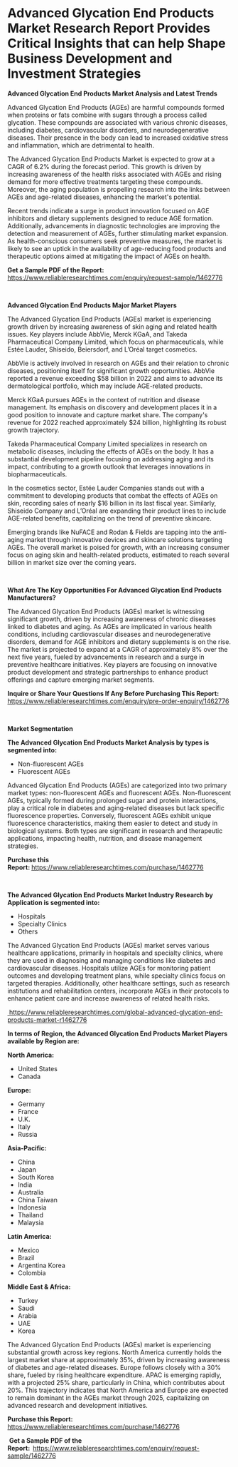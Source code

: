 <p><h1>Advanced Glycation End Products Market Research Report Provides Critical Insights that can help Shape Business Development and Investment Strategies</h1></p><p><strong>Advanced Glycation End Products Market Analysis and Latest Trends</strong></p>
<p><p>Advanced Glycation End Products (AGEs) are harmful compounds formed when proteins or fats combine with sugars through a process called glycation. These compounds are associated with various chronic diseases, including diabetes, cardiovascular disorders, and neurodegenerative diseases. Their presence in the body can lead to increased oxidative stress and inflammation, which are detrimental to health.</p><p>The Advanced Glycation End Products Market is expected to grow at a CAGR of 6.2% during the forecast period. This growth is driven by increasing awareness of the health risks associated with AGEs and rising demand for more effective treatments targeting these compounds. Moreover, the aging population is propelling research into the links between AGEs and age-related diseases, enhancing the market's potential.</p><p>Recent trends indicate a surge in product innovation focused on AGE inhibitors and dietary supplements designed to reduce AGE formation. Additionally, advancements in diagnostic technologies are improving the detection and measurement of AGEs, further stimulating market expansion. As health-conscious consumers seek preventive measures, the market is likely to see an uptick in the availability of age-reducing food products and therapeutic options aimed at mitigating the impact of AGEs on health.</p></p>
<p><strong>Get a Sample PDF of the Report:&nbsp;</strong> <a href="https://www.reliableresearchtimes.com/enquiry/request-sample/1462776?utm_campaign=3128&utm_medium=2&utm_source=Github&utm_content=ia&utm_term=12042025&utm_id=advanced-glycation-end-products">https://www.reliableresearchtimes.com/enquiry/request-sample/1462776</a></p>
<p>&nbsp;</p>
<p><strong>Advanced Glycation End Products Major Market Players</strong></p>
<p><p>The Advanced Glycation End Products (AGEs) market is experiencing growth driven by increasing awareness of skin aging and related health issues. Key players include AbbVie, Merck KGaA, and Takeda Pharmaceutical Company Limited, which focus on pharmaceuticals, while Estée Lauder, Shiseido, Beiersdorf, and L’Oréal target cosmetics.</p><p>AbbVie is actively involved in research on AGEs and their relation to chronic diseases, positioning itself for significant growth opportunities. AbbVie reported a revenue exceeding $58 billion in 2022 and aims to advance its dermatological portfolio, which may include AGE-related products.</p><p>Merck KGaA pursues AGEs in the context of nutrition and disease management. Its emphasis on discovery and development places it in a good position to innovate and capture market share. The company's revenue for 2022 reached approximately $24 billion, highlighting its robust growth trajectory.</p><p>Takeda Pharmaceutical Company Limited specializes in research on metabolic diseases, including the effects of AGEs on the body. It has a substantial development pipeline focusing on addressing aging and its impact, contributing to a growth outlook that leverages innovations in biopharmaceuticals.</p><p>In the cosmetics sector, Estée Lauder Companies stands out with a commitment to developing products that combat the effects of AGEs on skin, recording sales of nearly $16 billion in its last fiscal year. Similarly, Shiseido Company and L’Oréal are expanding their product lines to include AGE-related benefits, capitalizing on the trend of preventive skincare.</p><p>Emerging brands like NuFACE and Rodan & Fields are tapping into the anti-aging market through innovative devices and skincare solutions targeting AGEs. The overall market is poised for growth, with an increasing consumer focus on aging skin and health-related products, estimated to reach several billion in market size over the coming years.</p></p>
<p>&nbsp;</p>
<p><strong>What Are The Key Opportunities For Advanced Glycation End Products Manufacturers?</strong></p>
<p><p>The Advanced Glycation End Products (AGEs) market is witnessing significant growth, driven by increasing awareness of chronic diseases linked to diabetes and aging. As AGEs are implicated in various health conditions, including cardiovascular diseases and neurodegenerative disorders, demand for AGE inhibitors and dietary supplements is on the rise. The market is projected to expand at a CAGR of approximately 8% over the next five years, fueled by advancements in research and a surge in preventive healthcare initiatives. Key players are focusing on innovative product development and strategic partnerships to enhance product offerings and capture emerging market segments.</p></p>
<p><strong>Inquire or Share Your Questions If Any Before Purchasing This Report:</strong> <a href="https://www.reliableresearchtimes.com/enquiry/pre-order-enquiry/1462776?utm_campaign=3128&utm_medium=2&utm_source=Github&utm_content=ia&utm_term=12042025&utm_id=advanced-glycation-end-products">https://www.reliableresearchtimes.com/enquiry/pre-order-enquiry/1462776</a></p>
<p>&nbsp;</p>
<p><strong>Market Segmentation</strong></p>
<p><strong>The Advanced Glycation End Products Market Analysis by types is segmented into:</strong></p>
<p><ul><li>Non-fluorescent AGEs</li><li>Fluorescent AGEs</li></ul></p>
<p><p>Advanced Glycation End Products (AGEs) are categorized into two primary market types: non-fluorescent AGEs and fluorescent AGEs. Non-fluorescent AGEs, typically formed during prolonged sugar and protein interactions, play a critical role in diabetes and aging-related diseases but lack specific fluorescence properties. Conversely, fluorescent AGEs exhibit unique fluorescence characteristics, making them easier to detect and study in biological systems. Both types are significant in research and therapeutic applications, impacting health, nutrition, and disease management strategies.</p></p>
<p><strong>Purchase this Report:&nbsp;</strong><a href="https://www.reliableresearchtimes.com/purchase/1462776?utm_campaign=3128&utm_medium=2&utm_source=Github&utm_content=ia&utm_term=12042025&utm_id=advanced-glycation-end-products">https://www.reliableresearchtimes.com/purchase/1462776</a></p>
<p>&nbsp;</p>
<p><strong>The Advanced Glycation End Products Market Industry Research by Application is segmented into:</strong></p>
<p><ul><li>Hospitals</li><li>Specialty Clinics</li><li>Others</li></ul></p>
<p><p>The Advanced Glycation End Products (AGEs) market serves various healthcare applications, primarily in hospitals and specialty clinics, where they are used in diagnosing and managing conditions like diabetes and cardiovascular diseases. Hospitals utilize AGEs for monitoring patient outcomes and developing treatment plans, while specialty clinics focus on targeted therapies. Additionally, other healthcare settings, such as research institutions and rehabilitation centers, incorporate AGEs in their protocols to enhance patient care and increase awareness of related health risks.</p></p>
<p><a href="https://www.reliableresearchtimes.com/global-advanced-glycation-end-products-market-r1462776?utm_campaign=3128&utm_medium=2&utm_source=Github&utm_content=ia&utm_term=12042025&utm_id=advanced-glycation-end-products">&nbsp;https://www.reliableresearchtimes.com/global-advanced-glycation-end-products-market-r1462776</a></p>
<p><strong>In terms of Region, the Advanced Glycation End Products Market Players available by Region are:</strong></p>
<p>
    <p> <strong> North America: </strong>
        <ul>
            <li>United States</li>
            <li>Canada</li>
        </ul>
        </p> 
    <p> <strong> Europe: </strong>
        <ul>
            <li>Germany</li>
            <li>France</li>
            <li>U.K.</li>
            <li>Italy</li>
            <li>Russia</li>
        </ul>
        </p> 
    <p> <strong> Asia-Pacific: </strong>
        <ul>
            <li>China</li>
            <li>Japan</li>
            <li>South Korea</li>
            <li>India</li>
            <li>Australia</li>
            <li>China Taiwan</li>
            <li>Indonesia</li>
            <li>Thailand</li>
            <li>Malaysia</li>
        </ul>
        </p> 
    <p> <strong> Latin America: </strong>
        <ul>
            <li>Mexico</li>
            <li>Brazil</li>
            <li>Argentina Korea</li>
            <li>Colombia</li>
        </ul>
        </p> 
    <p> <strong> Middle East & Africa: </strong>
        <ul>
            <li>Turkey</li>
            <li>Saudi</li>
            <li>Arabia</li>
            <li>UAE</li>
            <li>Korea</li>
        </ul>
    </p>
    </p>
<p><p>The Advanced Glycation End Products (AGEs) market is experiencing substantial growth across key regions. North America currently holds the largest market share at approximately 35%, driven by increasing awareness of diabetes and age-related diseases. Europe follows closely with a 30% share, fueled by rising healthcare expenditure. APAC is emerging rapidly, with a projected 25% share, particularly in China, which contributes about 20%. This trajectory indicates that North America and Europe are expected to remain dominant in the AGEs market through 2025, capitalizing on advanced research and development initiatives.</p></p>
<p><strong>Purchase this Report: </strong><a href="https://www.reliableresearchtimes.com/purchase/1462776?utm_campaign=3128&utm_medium=2&utm_source=Github&utm_content=ia&utm_term=12042025&utm_id=advanced-glycation-end-products">https://www.reliableresearchtimes.com/purchase/1462776</a></p>
<p>&nbsp;<strong>Get a Sample PDF of the Report:&nbsp;&nbsp;</strong><a href="https://www.reliableresearchtimes.com/enquiry/request-sample/1462776?utm_campaign=3128&utm_medium=2&utm_source=Github&utm_content=ia&utm_term=12042025&utm_id=advanced-glycation-end-products">https://www.reliableresearchtimes.com/enquiry/request-sample/1462776</a></p>
<p><strong></strong></p>
<p><p></p><p></p><p></p></p>